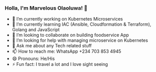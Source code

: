 ### Holla, I'm Marvelous Olaoluwa! 👋

- 🔭 I’m currently working on Kubernetes Microservices
- 🌱 I’m currently learning IAC (Ansible, Cloudformation & Terraform), Golang and JavaScript
- 👯 I’m looking to collaborate on building foodservice App
- 🤔 I’m looking for help with managing microservice on Kubernetes
- 💬 Ask me about any Tech related stuff
- 📫 How to reach me: WhatsApp +234 703 853 4945
- 😄 Pronouns: He/His
- ⚡ Fun fact: I travel a lot and I love sight seeing
